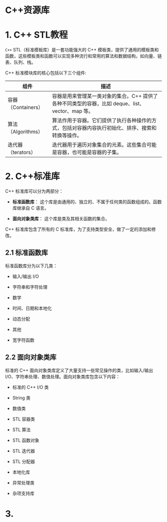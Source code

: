 # C++资源库

# 1. C++ STL教程

`C++` STL（标准模板库）是一套功能强大的 C++ 模板类，提供了通用的模板类和函数，这些模板类和函数可以实现多种流行和常用的算法和数据结构，如向量、链表、队列、栈。

C++ 标准模块库的核心包括以下三个组件:

组件	|描述
---|---
容器（Containers）|	容器是用来管理某一类对象的集合。C++ 提供了各种不同类型的容器，比如 deque、list、vector、map 等。
算法（Algorithms）|	算法作用于容器。它们提供了执行各种操作的方式，包括对容器内容执行初始化、排序、搜索和转换等操作。
迭代器（terators）|	迭代器用于遍历对象集合的元素。这些集合可能是容器，也可能是容器的子集。


# 2. C++标准库

C++ 标准库可以分为两部分：

- **标准函数库**： 这个库是由通用的、独立的、不属于任何类的函数组成的。函数库继承自 C 语言。

- **面向对象类库**： 这个库是类及其相关函数的集合。


C++ 标准库包含了所有的 C 标准库，为了支持类型安全，做了一定的添加和修改。

## 2.1 标准函数库

标准函数库分为以下几类：

- 输入/输出 I/O

- 字符串和字符处理

- 数学

- 时间、日期和本地化

- 动态分配

- 其他

- 宽字符函数


## 2.2 面向对象类库

标准的 C++ 面向对象类库定义了大量支持一些常见操作的类，比如输入/输出 I/O、字符串处理、数值处理。面向对象类库包含以下内容：


- 标准的 C++ I/O 类

- String 类

- 数值类

- STL 容器类

- STL 算法

- STL 函数对象

- STL 迭代器

- STL 分配器

- 本地化库

- 异常处理类

- 杂项支持库


# 3. 